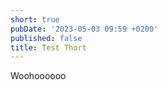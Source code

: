```yaml
---
short: true
pubDate: '2023-05-03 09:59 +0200'
published: false
title: Test Thort
---
```

Woohoooooo
